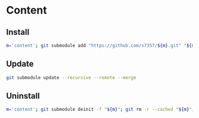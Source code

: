 # Content

## Install

```sh
m='content'; git submodule add "https://github.com/s7357/${m}.git" "${m}"
```

## Update

```sh
git submodule update --recursive --remote --merge
```

## Uninstall

```sh
m='content'; git submodule deinit -f "${m}"; git rm -r --cached "${m}"; rm -rf ".git/modules/${m}"; rm -rf "${m}"
```
